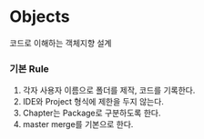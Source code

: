 # Objects
코드로 이해하는 객체지향 설계



### 기본 Rule  
1. 각자 사용자 이름으로 폴더를 제작, 코드를 기록한다.
2. IDE와 Project 형식에 제한을 두지 않는다.
3. Chapter는 Package로 구분하도록 한다.
4. master merge를 기본으로 한다.
